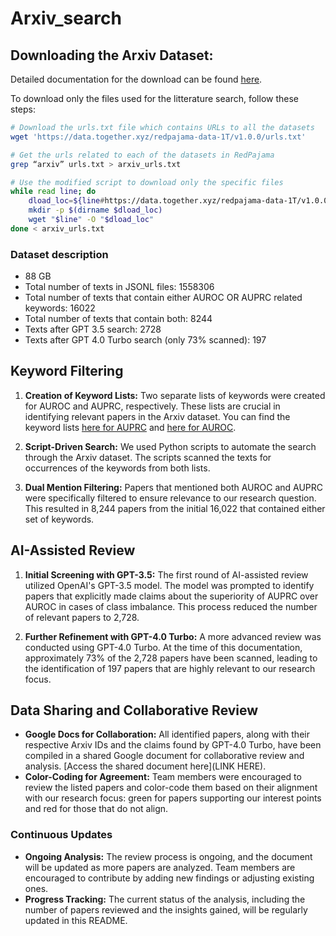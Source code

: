 # Arxiv_search

## Downloading the Arxiv Dataset:

Detailed documentation for the download can be found [here](https://huggingface.co/datasets/togethercomputer/RedPajama-Data-1T).

To download only the files used for the litterature search, follow these steps: 

```bash
# Download the urls.txt file which contains URLs to all the datasets
wget 'https://data.together.xyz/redpajama-data-1T/v1.0.0/urls.txt'

# Get the urls related to each of the datasets in RedPajama
grep “arxiv” urls.txt > arxiv_urls.txt

# Use the modified script to download only the specific files
while read line; do
    dload_loc=${line#https://data.together.xyz/redpajama-data-1T/v1.0.0/}
    mkdir -p $(dirname $dload_loc)
    wget "$line" -O "$dload_loc"
done < arxiv_urls.txt
```

### Dataset description

- 88 GB
- Total number of texts in JSONL files: 1558306
- Total number of texts that contain either AUROC OR AUPRC related keywords: 16022
- Total number of texts that contain both: 8244
- Texts after GPT 3.5 search: 2728
- Texts after GPT 4.0 Turbo search (only 73% scanned): 197

## Keyword Filtering

1.  **Creation of Keyword Lists:** Two separate lists of keywords were created for AUROC and AUPRC, respectively. These lists are crucial in identifying relevant papers in the Arxiv dataset. You can find the keyword lists [here for AUPRC](https://github.com/Lassehhansen/Arxiv_search/blob/main/keyword_lists/keywords_auprc.py) and [here for AUROC](https://github.com/Lassehhansen/Arxiv_search/blob/main/keyword_lists/keywords_auroc.py).
    
2.  **Script-Driven Search:** We used Python scripts to automate the search through the Arxiv dataset. The scripts scanned the texts for occurrences of the keywords from both lists.
    
3.  **Dual Mention Filtering:** Papers that mentioned both AUROC and AUPRC were specifically filtered to ensure relevance to our research question. This resulted in 8,244 papers from the initial 16,022 that contained either set of keywords.
    

## AI-Assisted Review

1.  **Initial Screening with GPT-3.5:** The first round of AI-assisted review utilized OpenAI's GPT-3.5 model. The model was prompted to identify papers that explicitly made claims about the superiority of AUPRC over AUROC in cases of class imbalance. This process reduced the number of relevant papers to 2,728.
    
2.  **Further Refinement with GPT-4.0 Turbo:** A more advanced review was conducted using GPT-4.0 Turbo. At the time of this documentation, approximately 73% of the 2,728 papers have been scanned, leading to the identification of 197 papers that are highly relevant to our research focus.
    

## Data Sharing and Collaborative Review

*   **Google Docs for Collaboration:** All identified papers, along with their respective Arxiv IDs and the claims found by GPT-4.0 Turbo, have been compiled in a shared Google document for collaborative review and analysis. \[Access the shared document here\](LINK HERE).
*   **Color-Coding for Agreement:** Team members were encouraged to review the listed papers and color-code them based on their alignment with our research focus: green for papers supporting our interest points and red for those that do not align.

### Continuous Updates

*   **Ongoing Analysis:** The review process is ongoing, and the document will be updated as more papers are analyzed. Team members are encouraged to contribute by adding new findings or adjusting existing ones.
*   **Progress Tracking:** The current status of the analysis, including the number of papers reviewed and the insights gained, will be regularly updated in this README.

